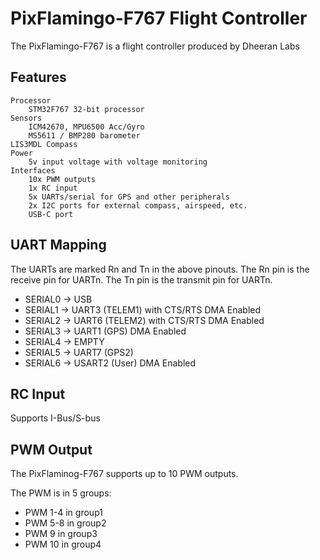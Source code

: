 # PixFlamingo-F767 Flight Controller

The PixFlamingo-F767 is a flight controller produced by Dheeran Labs

## Features
    Processor
        STM32F767 32-bit processor
    Sensors
        ICM42670, MPU6500 Acc/Gyro
        MS5611 / BMP280 barometer
	LIS3MDL Compass
    Power
        5v input voltage with voltage monitoring
    Interfaces
        10x PWM outputs 
        1x RC input
        5x UARTs/serial for GPS and other peripherals
        2x I2C ports for external compass, airspeed, etc.
        USB-C port

## UART Mapping

The UARTs are marked Rn and Tn in the above pinouts. The Rn pin is the
receive pin for UARTn. The Tn pin is the transmit pin for UARTn.

 - SERIAL0 -> USB
 - SERIAL1 -> UART3 (TELEM1) with CTS/RTS DMA Enabled
 - SERIAL2 -> UART6 (TELEM2) with CTS/RTS DMA Enabled
 - SERIAL3 -> UART1 (GPS) DMA Enabled
 - SERIAL4 -> EMPTY
 - SERIAL5 -> UART7 (GPS2)
 - SERIAL6 -> USART2 (User) DMA Enabled

## RC Input

Supports I-Bus/S-bus

## PWM Output

The PixFlaminog-F767 supports up to 10 PWM outputs. 

The PWM is in 5 groups:

 - PWM 1-4 in group1
 - PWM 5-8 in group2
 - PWM 9 in group3
 - PWM 10 in group4

